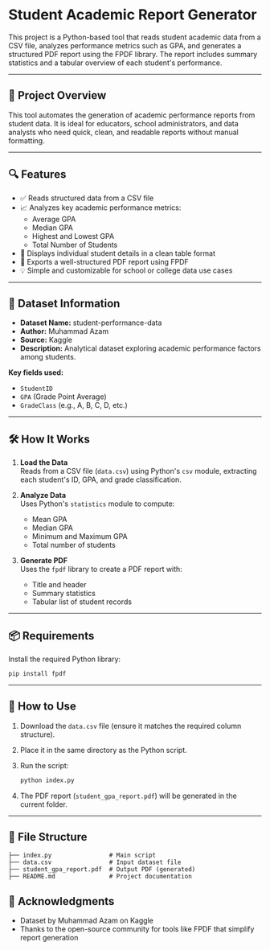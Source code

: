 # Student Academic Report Generator

This project is a Python-based tool that reads student academic data from a CSV file, analyzes performance metrics such as GPA, and generates a structured PDF report using the FPDF library. The report includes summary statistics and a tabular overview of each student's performance.

---

## 📌 Project Overview

This tool automates the generation of academic performance reports from student data. It is ideal for educators, school administrators, and data analysts who need quick, clean, and readable reports without manual formatting.

---

## 🔍 Features

- ✅ Reads structured data from a CSV file
- 📈 Analyzes key academic performance metrics:
    - Average GPA
    - Median GPA
    - Highest and Lowest GPA
    - Total Number of Students
- 🧾 Displays individual student details in a clean table format
- 📄 Exports a well-structured PDF report using FPDF
- 💡 Simple and customizable for school or college data use cases

---

## 📂 Dataset Information

- **Dataset Name:** student-performance-data  
- **Author:** Muhammad Azam  
- **Source:** Kaggle  
- **Description:** Analytical dataset exploring academic performance factors among students.

**Key fields used:**
- `StudentID`
- `GPA` (Grade Point Average)
- `GradeClass` (e.g., A, B, C, D, etc.)

---

## 🛠 How It Works

1. **Load the Data**  
     Reads from a CSV file (`data.csv`) using Python's `csv` module, extracting each student's ID, GPA, and grade classification.

2. **Analyze Data**  
     Uses Python's `statistics` module to compute:
     - Mean GPA
     - Median GPA
     - Minimum and Maximum GPA
     - Total number of students

3. **Generate PDF**  
     Uses the `fpdf` library to create a PDF report with:
     - Title and header
     - Summary statistics
     - Tabular list of student records

---

## 📦 Requirements

Install the required Python library:

```bash
pip install fpdf
```

---

## 🚀 How to Use

1. Download the `data.csv` file (ensure it matches the required column structure).
2. Place it in the same directory as the Python script.
3. Run the script:

     ```bash
     python index.py
     ```

4. The PDF report (`student_gpa_report.pdf`) will be generated in the current folder.

---

## 📁 File Structure

```
├── index.py                # Main script
├── data.csv                # Input dataset file
├── student_gpa_report.pdf  # Output PDF (generated)
├── README.md               # Project documentation
```

## 🙏 Acknowledgments

- Dataset by Muhammad Azam on Kaggle
- Thanks to the open-source community for tools like FPDF that simplify report generation